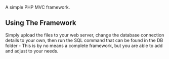 A simple PHP MVC framework.

**Using The Framework**
--

Simply upload the files to your web server, change the database connection details to your own, then run the SQL command that can be found in the DB folder - This is by no means a complete framework, but you are able to add and adjust to your needs.
